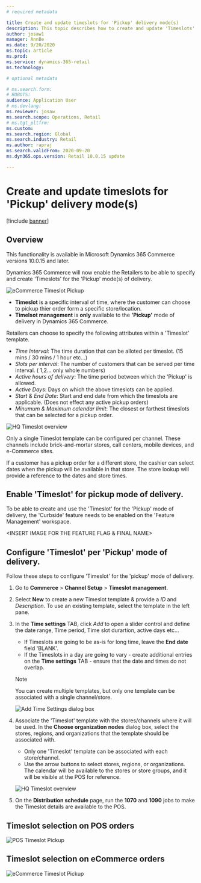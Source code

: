 ```yaml
---
# required metadata

title: Create and update timeslots for 'Pickup' delivery mode(s)
description: This topic describes how to create and update 'Timeslots' in Commerce Headquarters and enable them for the 'Pickup' delivery mode(s).
author: josaw1
manager: AnnBe
ms.date: 9/20/2020
ms.topic: article
ms.prod: 
ms.service: dynamics-365-retail
ms.technology: 

# optional metadata

# ms.search.form: 
# ROBOTS: 
audience: Application User
# ms.devlang: 
ms.reviewer: josaw
ms.search.scope: Operations, Retail
# ms.tgt_pltfrm: 
ms.custom: 
ms.search.region: Global
ms.search.industry: Retail
ms.author: rapraj
ms.search.validFrom: 2020-09-20
ms.dyn365.ops.version: Retail 10.0.15 update

---
```


# Create and update timeslots for 'Pickup' delivery mode(s)

[!include [banner](../../includes/banner.md)]

## Overview

This functionality is available in Microsoft Dynamics 365 Commerce versions 10.0.15 and later.

Dynamics 365 Commerce will now enable the Retailers to be able to specify and create 'Timeslots' for the 'Pickup' mode(s) of delivery. 

![eCommerce Timeslot Pickup](../dev-itpro/media/Curbside_timeslot_eCommerce.png "eCommerce Timeslot Pickup")

- **Timeslot** is a specific interval of time, where the customer can choose to pickup thier order form a specific store/location. 
- **Timelsot management** is **only** available to the **'Pickup'** mode of delivery in Dynamics 365 Commerce. 

Retailers can choose to specify the following attributes within a 'Timeslot' template. 

- *Time Interval*: The time duration that can be alloted per timeslot. (15 mins / 30 mins / 1 hour etc...) 
- *Slots per interval*: The number of customers that can be served per time interval. ( 1,2... only whole numbers)
- *Active hours of delivery*: The time period between which the 'Pickup' is allowed. 
- *Active Days*: Days on which the above timeslots can be applied. 
- *Start & End Date*: Start and end date from which the timeslots are applicable. (Does not effect any active pickup orders)
- *Minumum & Maximum calendar limit*: The closest or farthest timeslots that can be selected for a pickup order. 

![HQ Timeslot overview](../dev-itpro/media/Curbside_timeslot_Settings_overview.png "HQ Timeslot overview")

Only a single Timeslot template can be configured per channel. These channels include brick-and-mortar stores, call centers, mobile devices, and e-Commerce sites.

If a customer has a pickup order for a different store, the cashier can select dates when the pickup will be available in that store. The store lookup will provide a reference to the dates and store times. 

## Enable 'Timeslot' for pickup mode of delivery.

To be able to create and use the 'Timeslot' for the 'Pickup' mode of delivery, the 'Curbside' feature needs to be enabled on the 'Feature Management' workspace. 

<INSERT IMAGE FOR THE FEATURE FLAG & FINAL NAME>

## Configure 'Timeslot' per 'Pickup' mode of delivery.

Follow these steps to configure 'Timeslot' for the 'pickup' mode of delivery.

1. Go to **Commerce** \> **Channel Setup** \> **Timeslot management**.
2. Select **New** to create a new Timeslot template & provide a *ID* and *Description*. To use an existing template, select the template in the left pane.
3. In the **Time settings** TAB, click *Add* to open a slider control and define the date range, Time period, Time slot durartion, active days etc...

    - If Timeslots are going to be as-is for long time, leave the **End date** field 'BLANK'.
    - If the Timeslots in a day are going to vary - create additional entries on the **Time settings** TAB - ensure that the date and times do not overlap. 

    > [!NOTE]
    > You can create multiple templates, but only one template can be associated with a single channel/store. 

    ![Add Time Settings dialog box](../dev-itpro/media/Curbside_timeslot_Settings_Page.png "Add Time Settings dialog box")

4. Associate the 'Timeslot' template with the stores/channels where it will be used. In the **Choose organization nodes** dialog box, select the stores, regions, and organizations that the template should be associated with.

    - Only one 'Timeslot' template can be associated with each store/channel.
    - Use the arrow buttons to select stores, regions, or organizations. The calendar will be available to the stores or store groups, and it will be visible at the POS for reference.

    ![HQ Timeslot overview](../dev-itpro/media/Curbside_timeslot_Settings_overview.png "HQ Timeslot overview")

5. On the **Distribution schedule** page, run the **1070** and **1090** jobs to make the Timeslot details are available to the POS.

## Timeslot selection on POS orders 

![POS Timeslot Pickup](../dev-itpro/media/Curbside_timeslot_POS.png "POS Timeslot Pickup")

## Timeslot selection on eCommerce orders 

![eCommerce Timeslot Pickup](../dev-itpro/media/Curbside_timeslot_eCommerce.png "eCommerce Timeslot Pickup")

